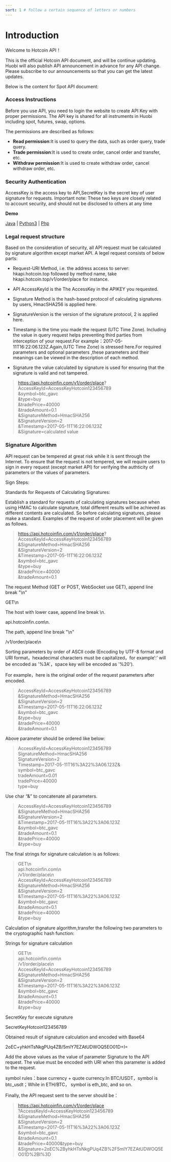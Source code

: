 ```yaml
---
sort: 1 # follow a certain sequence of letters or numbers
---
```

# Introduction

Welcome to Hotcoin API！

This is the official Hotcoin API document, and will be continue updating. Huobi will also publish API announcement in advance for any API change. Please subscribe to our announcements so that you can get the latest updates.

Below is the content for Spot API document:

### Access Instructions

Before you use API, you need to login the website to create API Key with proper permissions. The API key is shared for all instruments in Huobi including spot, futures, swap, options.  

The permissions are described as follows:
* **Read permission**:It is used to query the data, such as order query, trade query.
* **Trade permission**:It is used to create order, cancel order and transfer, etc.
* **Withdraw permission**:It is used to create withdraw order, cancel withdraw order, etc.

### Security Authentication

AccessKey is the access key to API,SecretKey is the secret key of user signature for requests. Important note: These two keys are closely related to account security, and should not be disclosed to others at any time  

<b>Demo</b>

 [Java](https://github.com/hotcoinex/openapi/blob/master/ApiDemo.java)  | [Python3](https://github.com/hotcoinex/openapi/blob/master/ApiDemo.py) |  [Php](https://github.com/hotcoinex/openapi/blob/master/Demo.php)


### Legal request structure

Based on the consideration of security, all API request must be calculated by signature algorithm except market API. A legel request consists of below parts:  


- Request-URI Method, i.e. the address access to server: hkapi.hotcoin.top followed by method name, take hkapi.hotcoin.top/v1/order/place for instance. 

- API AccessKeyId is the The AccessKey in the APIKEY you requested.

- Signature Method is the hash-based protocol of calculating signatures by users, HmacSHA256 is applied here.
  
- SignatureVersion is the version of the signature protocol, 2 is applied here.

- Timestamp is the time you made the request (UTC Time Zone). Including the value in query request helps preventing third parties from interception of your request.For example：2017-05-11T16:22:06.123Z.Again,(UTC Time Zone) is stressed here.For required parameters and optional parameters ,these parameters and their meanings can be viewed in the description of each method.

- Signature the value calculated by signature is used for ensuring that the signature is valid and not tampered.  


> https://api.hotcoinfin.com/v1/order/place?  
AccessKeyId=AccessKeyHotcoin123456789  
&symbol=btc_gavc  
&type=buy  
&tradePrice=40000  
&tradeAmount=0.1  
&SignatureMethod=HmacSHA256  
&SignatureVersion=2  
&Timestamp=2017-05-11T16:22:06.123Z  
&Signature=calculated value  



### Signature Algorithm
API request can be tempered at great risk while it is sent through the Internet. To ensure that the request is not tempered, we will require users to sign in every request (except market API) for verifying the authticity of parameters or the values of parameters.  


Sign Steps:  

Standards for Requests of Calculating Signatures:  

Establish a standard for requests of calculating signatures because when using HMAC to calculate signature, total different results will be achieved as different contents are calculated. So before calculating signatures, please make a standard. Examples of the request of order placement will be given as follows.

>https://api.hotcoinfin.com/v1/order/place?  
AccessKeyId=AccessKeyHotcoin123456789  
&SignatureMethod=HmacSHA256  
&SignatureVersion=2  
&Timestamp=2017-05-11T16:22:06.123Z  
&symbol=btc_gavc  
&type=buy  
&tradePrice=40000  
&tradeAmount=0.1  

The request Method (GET or POST, WebSocket use GET), append line break "\n"  

GET\n

The host with lower case, append line break \n.

api.hotcoinfin.com\n.

The path, append line break "\n"

/v1/order/place\n

Sorting parameters by order of ASCII code (Encoding by UTF-8 format and URI format，hexadecimal characters must be capitalized，for example‘:’ will be encoded as '%3A'，space key will be encoded as '%20').  

For example，here is the original order of the request parameters after encoded.


>AccessKeyId=AccessKeyHotcoin123456789  
&SignatureMethod=HmacSHA256  
&SignatureVersion=2  
&Timestamp=2017-05-11T16:22:06.123Z  
&symbol=btc_gavc  
&type=buy  
&tradePrice=40000  
&tradeAmount=0.1  

Above parameter should be ordered like below:

>AccessKeyId=AccessKeyHotcoin123456789  
SignatureMethod=HmacSHA256  
SignatureVersion=2  
Timestamp=2017-05-11T16%3A22%3A06.123Z&  
symbol=btc_gavc  
tradeAmount=0.01  
tradePrice=40000  
type=buy  

Use char “&” to concatenate all parameters.

>AccessKeyId=AccessKeyHotcoin123456789  
&SignatureMethod=HmacSHA256  
&SignatureVersion=2  
&Timestamp=2017-05-11T16%3A22%3A06.123Z  
&symbol=btc_gavc  
&tradeAmount=0.1  
&tradePrice=40000  
&type=buy

The final strings for signature calculation is as follows:


>GET\n  
api.hotcoinfin.com\n  
/v1/order/place\n  
AccessKeyId=AccessKeyHotcoin123456789  
&SignatureMethod=HmacSHA256  
&SignatureVersion=2  
&Timestamp=2017-05-11T16%3A22%3A06.123Z  
&symbol=btc_gavc  
&tradeAmount=0.1  
&tradePrice=40000  
&type=buy  


Calculation of signature algorithm,transfer the following two parameters to the cryptographic hash function:  

Strings for signature calculation  

>GET\n  
api.hotcoinfin.com\n  
/v1/order/place\n  
AccessKeyId=AccessKeyHotcoin123456789  
&SignatureMethod=HmacSHA256  
&SignatureVersion=2  
&Timestamp=2017-05-11T16%3A22%3A06.123Z  
&symbol=btc_gavc  
&tradeAmount=0.1  
&tradePrice=40000  
&type=buy  

SecretKey for execute signature

SecretKeyHotcoin123456789

Obtained result of signature calculation and encoded with Base64

2oEC+yhkHTsNkgPUq4ZB/5mlY7EZAtUDWOQ5EO01D+I=

Add the above values as the value of parameter Signature to the API request. The value must be encoded with URI when this parameter is added to the request.  


symbol rules：base currency + quote currency.In BTC/USDT，symbol is btc_usdt；While in ETH/BTC， symbol is eth_btc, and so on.  

Finally, the API request sent to the server should be：

>https://api.hotcoinfin.com/v1/order/place  
?AccessKeyId=AccessKeyHotcoin123456789  
&SignatureMethod=HmacSHA256  
&SignatureVersion=2  
&Timestamp=2017-05-11T16%3A22%3A06.123Z  
&symbol=btc_gavc  
&tradeAmount=0.1  
&tradePrice=40000&type=buy  
&Signature=2oEC%2ByhkHTsNkgPUq4ZB%2F5mlY7EZAtUDWOQ5EO01D%2BI%3D  
